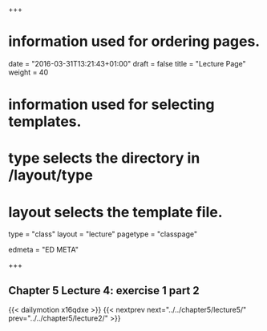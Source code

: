 +++
# information used for ordering pages.
date = "2016-03-31T13:21:43+01:00"
draft = false
title = "Lecture Page"
weight = 40

# information used for selecting templates.
# type selects the directory in /layout/type
# layout selects the template file.

type   = "class"
layout = "lecture"
pagetype = "classpage"





edmeta = "ED META"

+++
## Chapter 5 Lecture 4: exercise 1 part 2
{{< dailymotion x16qdxe >}}
{{< nextprev next="../../chapter5/lecture5/"     prev="../../chapter5/lecture2/"  >}}

